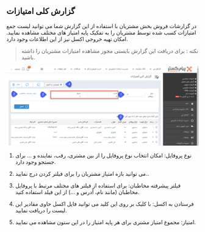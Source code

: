﻿## گزارش کلی امتیازات

در گزارشات فروش بخش مشتریان با استفاده از این گزارش شما می توانید لیست جمع امتیازات کسب شده توسط مشتریان را به تفکیک پایه امتیاز های مختلف مشاهده نمایید. امکان تهیه خروجی اکسل نیز از این اطلاعات وجود دارد.

> نکته : برای دریافت این گزارش بایستی مجوز مشاهده امتیازات مشتریان را داشته باشید.

![](emtiazkoli1.png)

1.	نوع پروفایل: امکان انتخاب نوع پروفایل را از بین مشتری، رقب، نماینده و ... برای جستجو وجود دارد.

2.	می توانید بازه امتیاز مشتریان را برای فیلتر کردن درج نمایید..

3.	فیلتر پیشرفته مخاطبان: برای استفاده از فیلتر های مختلف مرتبط با پروفایل مخاطبان (مانند نام، آدرس و ...) از این فیلد استفاده کنید.

4.	فرستادن به اکسل: با کلیک بر روی این کلید می توانید فایل اکسل حاوی مقادیر این لیست را دریافت نمایید.

5.	امتیاز: مجموع امتیاز مشتری برای هر پایه امتیاز را در این ستون مشاهده می نمایید.

